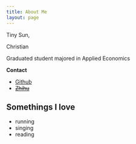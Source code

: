 ```yaml
---
title: About Me
layout: page
---
```


Tiny Sun, 

Christian

Graduated student majored in Applied Economics 



**Contact**

* [Github](https://github.com/tinysun1993)
* [~~Zhihu~~](http://www.zhihu.com/people/tinysun)

## Somethings I love

- running
- singing
- reading



